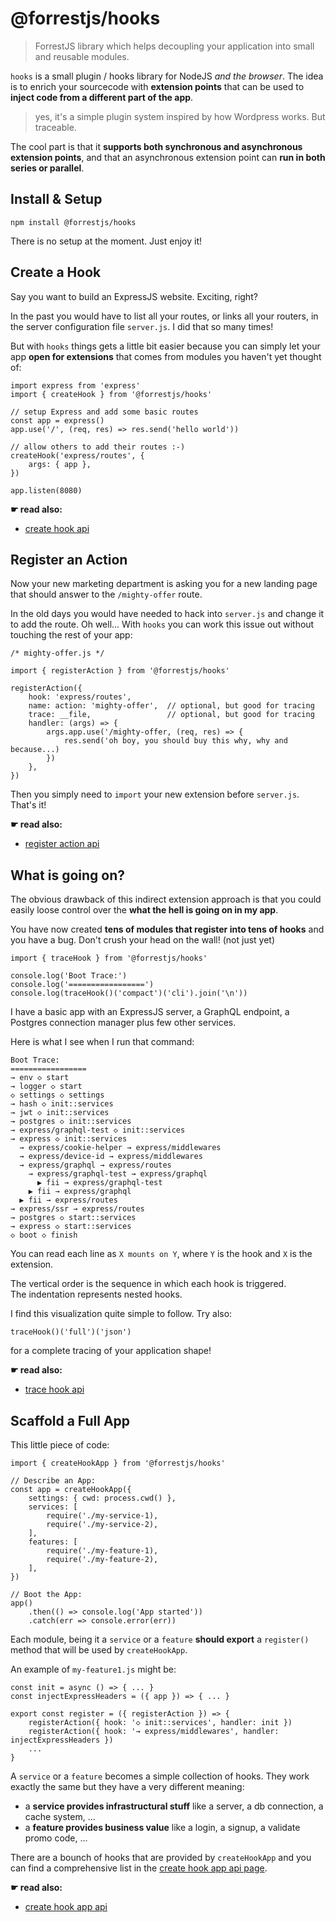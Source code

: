 # @forrestjs/hooks

> ForrestJS library which helps decoupling your application into small 
> and reusable modules.

`hooks` is a small plugin / hooks library for NodeJS _and the browser_.
The idea is to enrich your sourcecode with **extension points** that can be used
to **inject code from a different part of the app**.

> yes, it's a simple plugin system inspired by how Wordpress works. But traceable.

The cool part is that it **supports both synchronous and asynchronous extension points**,
and that an asynchronous extension point can **run in both series or parallel**.

## Install & Setup

    npm install @forrestjs/hooks

There is no setup at the moment. Just enjoy it!

## Create a Hook

Say you want to build an ExpressJS website. Exciting, right?

In the past you would have to list all your routes, or links all your routers, in
the server configuration file `server.js`. I did that so many times!

But with `hooks` things gets a little bit easier because you can simply let your
app **open for extensions** that comes from modules you haven't yet thought of:

    import express from 'express'
    import { createHook } from '@forrestjs/hooks'

    // setup Express and add some basic routes
    const app = express()
    app.use('/', (req, res) => res.send('hello world'))

    // allow others to add their routes :-)
    createHook('express/routes', {
        args: { app },
    })

    app.listen(8080)

**☛ read also:**

* [create hook api](./docs/create-hook.md)

## Register an Action

Now your new marketing department is asking you for a new landing page that should
answer to the `/mighty-offer` route.

In the old days you would have needed to hack into `server.js` and change it to add the
route. Oh well... With `hooks` you can work this issue out without touching the rest of
your app:

    /* mighty-offer.js */

    import { registerAction } from '@forrestjs/hooks'

    registerAction({
        hook: 'express/routes',
        name: action: 'mighty-offer',  // optional, but good for tracing
        trace: __file,                 // optional, but good for tracing
        handler: (args) => {
            args.app.use('/mighty-offer, (req, res) => {
                res.send('oh boy, you should buy this why, why and because...)
            })
        },
    })

Then you simply need to `import` your new extension before `server.js`.  
That's it!

**☛ read also:**

* [register action api](./docs/register-action.md)

## What is going on?

The obvious drawback of this indirect extension approach is that you could easily loose
control over the **what the hell is going on in my app**.

You have now created **tens of modules that register into tens of hooks** and you have a bug. Don't crush your head on the wall! (not just yet)

    import { traceHook } from '@forrestjs/hooks'

    console.log('Boot Trace:')
    console.log('=================')
    console.log(traceHook()('compact')('cli').join('\n'))

I have a basic app with an ExpressJS server, a GraphQL endpoint, a Postgres connection
manager plus few other services.

Here is what I see when I run that command:

    Boot Trace:
    =================
    → env ◇ start
    → logger ◇ start
    ◇ settings ◇ settings
    → hash ◇ init::services
    → jwt ◇ init::services
    → postgres ◇ init::services
    → express/graphql-test ◇ init::services
    → express ◇ init::services
      → express/cookie-helper → express/middlewares
      → express/device-id → express/middlewares
      → express/graphql → express/routes
        → express/graphql-test → express/graphql
          ▶ fii → express/graphql-test
        ▶ fii → express/graphql
      ▶ fii → express/routes
    → express/ssr → express/routes
    → postgres ◇ start::services
    → express ◇ start::services
    ◇ boot ◇ finish

You can read each line as `X mounts on Y`, where `Y` is the hook and `X` is the extension.

The vertical order is the sequence in which each hook is triggered.  
The indentation represents nested hooks.

I find this visualization quite simple to follow. Try also:

    traceHook()('full')('json')

for a complete tracing of your application shape!

**☛ read also:**

* [trace hook api](./docs/trace-hook.md)


## Scaffold a Full App

This little piece of code:

    import { createHookApp } from '@forrestjs/hooks'

    // Describe an App:
    const app = createHookApp({
        settings: { cwd: process.cwd() },
        services: [
            require('./my-service-1),
            require('./my-service-2),
        ],
        features: [
            require('./my-feature-1),
            require('./my-feature-2),
        ],
    })

    // Boot the App:
    app()
        .then(() => console.log('App started'))
        .catch(err => console.error(err))

Each module, being it a `service` or a `feature` **should export** a `register()` method
that will be used by `createHookApp`.

An example of `my-feature1.js` might be:

    const init = async () => { ... }
    const injectExpressHeaders = ({ app }) => { ... }

    export const register = ({ registerAction }) => {
        registerAction({ hook: '◇ init::services', handler: init })
        registerAction({ hook: '→ express/middlewares', handler: injectExpressHeaders })
        ...
    }

A `service` or a `feature` becomes a simple collection of hooks. They work exactly the same
but they have a very different meaning:

- a **service provides infrastructural stuff**  like a server, a db connection, a cache system, ...
- a **feature provides business value** like a login, a signup, a validate promo code, ...

There are a bounch of hooks that are provided by `createHookApp` and you can find a
comprehensive list in the [create hook app api page](./docs/create-hook-app.md).

**☛ read also:**

* [create hook app api](./docs/create-hook-app.md)
